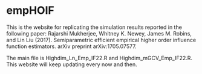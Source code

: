 # empHOIF
This is the website for replicating the simulation results reported in the following paper:
Rajarshi Mukherjee, Whitney K. Newey, James M. Robins, and Lin Liu (2017). Semiparametric efficient empirical higher order influence function estimators. arXiv preprint arXiv:1705.07577.

The main file is Highdim_Ln_Emp_IF22.R and Highdim_mGCV_Emp_IF22.R.
This website will keep updating every now and then.
